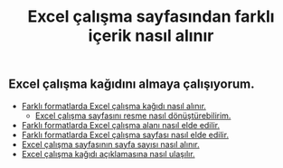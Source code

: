 ﻿---
title: Excel çalışma sayfasından farklı içerik nasıl alınır
second_title: Aspose.Cells Cloud Documen
linktitle: Ge
type: docs
url: /tr/worksheets/get/
keywords: How to get different content from an Excel worksheet
description: Aspose.Cells Cloud REST API, Excel Çalışma Sayfasından farklı içerikler almayı destekler. SDK, çeşitli geliştirme dillerini destekler. Bunlara Android, C#, Go, Java, NodeJS, Perl, PHP, Python, Ruby ve Swift dahildir.
weight: 20
kwords: Excel, Office Bulut, REST API, E-Tablo, PDF, CSV, Json, Markdown, Excel çalışma sayfasından farklı içerik nasıl alınır
---
## Excel çalışma kağıdını almaya çalışıyorum.

- [Farklı formatlarda Excel çalışma kağıdı nasıl alınır.](/cells/tr/worksheets/get-worksheet/) 
    - [Excel çalışma sayfasını resme nasıl dönüştürebilirim.](/cells/tr/worksheets/to-image/)
- [Farklı formatlarda Excel çalışma alanı nasıl elde edilir.](/cells/tr/worksheets/area-to-different-formats/)
- [Farklı formatlarda Excel çalışma sayfası nasıl elde edilir.](/cells/tr/get-worksheet-for-page-index/) 
- [Excel çalışma sayfasının sayfa sayısı nasıl alınır.](/cells/tr/worksheets/page-count/) 
- [Excel çalışma kağıdı açıklamasına nasıl ulaşılır.](/cells/tr/worksheets/get-all/) 


